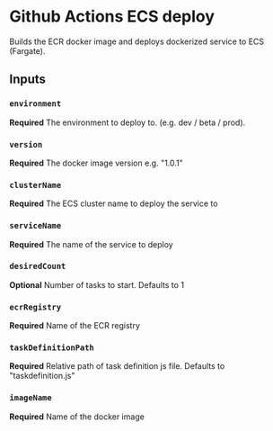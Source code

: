 # Github Actions ECS deploy

Builds the ECR docker image and deploys dockerized service to ECS (Fargate).

## Inputs

### `environment`

**Required** The environment to deploy to. (e.g. dev / beta / prod).

### `version`

**Required** The docker image version e.g. "1.0.1"

### `clusterName`

**Required**  The ECS cluster name to deploy the service to

### `serviceName`

**Required**  The name of the service to deploy

### `desiredCount`

**Optional** Number of tasks to start. Defaults to 1

### `ecrRegistry`

**Required** Name of the ECR registry

### `taskDefinitionPath`

**Required** Relative path of task definition js file. Defaults to "taskdefinition.js"

### `imageName`

**Required** Name of the docker image